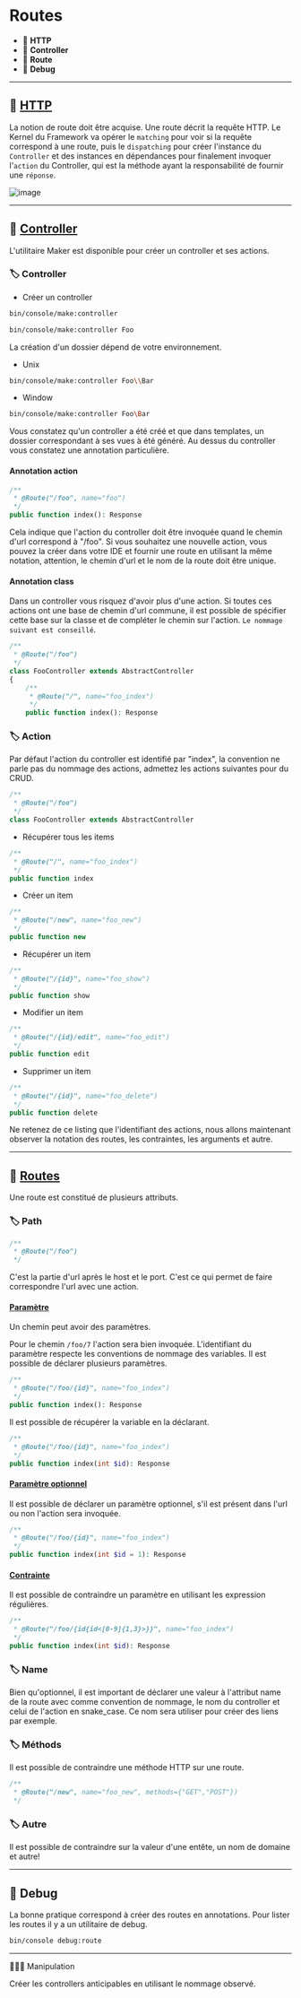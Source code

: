 # Routes

*  🔖 **HTTP**
*  🔖 **Controller**
*  🔖 **Route**
*  🔖 **Debug**

___

## 📑 [HTTP](https://symfony.com/doc/current/introduction/http_fundamentals.html)

La notion de route doit être acquise. Une route décrit la requête HTTP. Le Kernel du Framework va opérer le `matching` pour voir si la requête correspond à une route, puis le `dispatching` pour créer l'instance du `Controller` et des instances en dépendances pour finalement invoquer l'`action` du Controller, qui est la méthode ayant la responsabilité de fournir une `réponse`.

![image](https://raw.githubusercontent.com/seeren-training/Symfony/master/wiki/resources/http.png)

___

## 📑 [Controller](https://symfony.com/doc/current/bundles/SensioGeneratorBundle/commands/generate_controller.html)

L'utilitaire Maker est disponible pour créer un controller et ses actions.

### 🏷️ **Controller**

* Créer un controller

```bash
bin/console/make:controller
```

```bash
bin/console/make:controller Foo
```

La création d'un dossier dépend de votre environnement.

* Unix

```bash
bin/console/make:controller Foo\\Bar
```

* Window

```bash
bin/console/make:controller Foo\Bar
```

Vous constatez qu'un controller a été créé et que dans templates, un dossier correspondant à ses vues à été généré. Au dessus du controller vous constatez une annotation particulière.

#### **Annotation action**

```php
/**
 * @Route("/foo", name="foo")
 */
public function index(): Response
```

Cela indique que l'action du controller doit être invoquée quand le chemin d'url correspond à "/foo". Si vous souhaitez une nouvelle action, vous pouvez la créer dans votre IDE et fournir une route en utilisant la même notation, attention, le chemin d'url et le nom de la route doit être unique.

#### **Annotation class**

Dans un controller vous risquez d'avoir plus d'une action. Si toutes ces actions ont une base de chemin d'url commune, il est possible de spécifier cette base sur la classe et de compléter le chemin sur l'action. `Le nommage suivant est conseillé`.

```php
/**
 * @Route("/foo")
 */
class FooController extends AbstractController
{
    /**
     * @Route("/", name="foo_index")
     */
    public function index(): Response
```

### 🏷️ **Action**

Par défaut l'action du controller est identifié par "index", la convention ne parle pas du nommage des actions, admettez les actions suivantes pour du CRUD.


```php
/**
 * @Route("/foo")
 */
class FooController extends AbstractController
```

* Récupérer tous les items

```php
/**
 * @Route("/", name="foo_index")
 */
public function index
```

* Créer un item

```php
/**
 * @Route("/new", name="foo_new")
 */
public function new
```

* Récupérer un item

```php
/**
 * @Route("/{id}", name="foo_show")
 */
public function show
```

* Modifier un item

```php
/**
 * @Route("/{id}/edit", name="foo_edit")
 */
public function edit
```

* Supprimer un item

```php
/**
 * @Route("/{id}", name="foo_delete")
 */
public function delete
```

Ne retenez de ce listing que l'identifiant des actions, nous allons maintenant observer la notation des routes, les contraintes, les arguments et autre.

___

## 📑 [Routes](https://symfony.com/doc/current/routing.html)

Une route est constitué de plusieurs attributs.

### 🏷️ **Path**

```php
/**
 * @Route("/foo")
 */
```

C'est la partie d'url après le host et le port. C'est ce qui permet de faire correspondre l'url avec une action.

#### **[Paramètre](https://symfony.com/doc/current/routing.html#route-parameters)**

Un chemin peut avoir des paramètres.

Pour le chemin `/foo/7` l'action sera bien invoquée. L'identifiant du paramètre respecte les conventions de nommage des variables. Il est possible de déclarer plusieurs paramètres.

```php
/**
 * @Route("/foo/{id}", name="foo_index")
 */
public function index(): Response
```

Il est possible de récupérer la variable en la déclarant.

```php
/**
 * @Route("/foo/{id}", name="foo_index")
 */
public function index(int $id): Response
```

#### **[Paramètre optionnel](https://symfony.com/doc/current/routing.html#optional-parameters)**

Il est possible de déclarer un paramètre optionnel, s'il est présent dans l'url ou non l'action sera invoquée.

```php
/**
 * @Route("/foo/{id}", name="foo_index")
 */
public function index(int $id = 1): Response
```

#### **[Contrainte](https://symfony.com/doc/current/routing.html#parameters-validation)**

Il est possible de contraindre un paramètre en utilisant les expression régulières.

```php
/**
 * @Route("/foo/{id{id<[0-9]{1,3}>}}", name="foo_index")
 */
public function index(int $id): Response
```

### 🏷️ **Name**

Bien qu'optionnel, il est important de déclarer une valeur à l'attribut name de la route avec comme convention de nommage, le nom du controller et celui de l'action en snake_case. Ce nom sera utiliser pour créer des liens par exemple.

### 🏷️ **Méthods**

Il est possible de contraindre une méthode HTTP sur une route.

```php
/**
 * @Route("/new", name="foo_new", methods={"GET","POST"})
 */
```

### 🏷️ **Autre**

Il est possible de contraindre sur la valeur d'une entête, un nom de domaine et autre!

___

## 📑 Debug

La bonne pratique correspond à créer des routes en annotations. Pour lister les routes il y a un utilitaire de debug.

```bash
bin/console debug:route
```

___

👨🏻‍💻 Manipulation

Créer les controllers anticipables en utilisant le nommage observé.